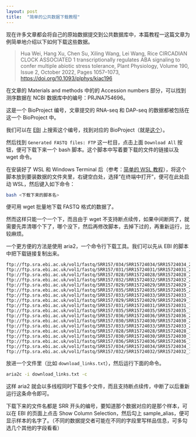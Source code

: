 ```yaml
---
layout: post
title:  "简单的公共数据下载教程"
---
```


现在许多文章都会将自己的原始数据提交到公共数据库中，本篇教程一这篇文章为例简单地介绍以下如何下载这些数据。

> Hua Wei, Hang Xu, Chen Su, Xiling Wang, Lei Wang, Rice CIRCADIAN CLOCK ASSOCIATED 1 transcriptionally regulates ABA signaling to confer multiple abiotic stress tolerance, Plant Physiology, Volume 190, Issue 2, October 2022, Pages 1057–1073, https://doi.org/10.1093/plphys/kiac196

在文章的 Materials and methods 中的的 Accession numbers 部分，可以找到测序数据在 NCBI 数据库中的编号：PRJNA754696。

这是一个 BioProject 编号，文章提交的 RNA-seq 和 DAP-seq 的数据都被包括在这一个 BioProject 中。

我们可以在 [EBI](https://www.ebi.ac.uk/ena/browser/home) 上搜索这个编号，找到对应的 BioProject（就是[这个](https://www.ebi.ac.uk/ena/browser/view/PRJNA754696)）。

然后找到 `Generated FASTQ files: FTP` 这一栏目，点击上面 `Download All` 按钮，便可下载下来一个 bash 脚本。这个脚本中写着要下载的文件的链接以及 wget 命令。

在安装好了 WSL 和 Windows Terminal 后（参考：[简单的 WSL 教程](/_drafts/simple-wsl-tutorial.md)），将这个脚本放到要装数据的文件夹里，右键空白处，选择“在终端中打开”，便可在此处启动 WSL，然后键入如下命令：

```bash
bash <下载下来的脚本名>
```

便可用 wget 批量地下载 FASTQ 格式的数据了。

然而这样只能一个一个下，而且由于 wget 不支持断点续传，如果中间断网了，就需要先弄清哪个下了，哪个没下，然后再修改脚本，去掉下过的，再重新运行，比较麻烦。

一个更方便的方法是使用 aria2，一个命令行下载工具。我们可以先从 EBI 的脚本中把下载链接复制出来。

```
ftp://ftp.sra.ebi.ac.uk/vol1/fastq/SRR157/034/SRR15724034/SRR15724034_2.fastq.gz
ftp://ftp.sra.ebi.ac.uk/vol1/fastq/SRR157/031/SRR15724031/SRR15724031_2.fastq.gz
ftp://ftp.sra.ebi.ac.uk/vol1/fastq/SRR157/028/SRR15724028/SRR15724028_2.fastq.gz
ftp://ftp.sra.ebi.ac.uk/vol1/fastq/SRR157/032/SRR15724032/SRR15724032_2.fastq.gz
ftp://ftp.sra.ebi.ac.uk/vol1/fastq/SRR157/029/SRR15724029/SRR15724029_2.fastq.gz
ftp://ftp.sra.ebi.ac.uk/vol1/fastq/SRR157/035/SRR15724035/SRR15724035_2.fastq.gz
ftp://ftp.sra.ebi.ac.uk/vol1/fastq/SRR157/033/SRR15724033/SRR15724033_1.fastq.gz
ftp://ftp.sra.ebi.ac.uk/vol1/fastq/SRR157/029/SRR15724029/SRR15724029_1.fastq.gz
ftp://ftp.sra.ebi.ac.uk/vol1/fastq/SRR157/031/SRR15724031/SRR15724031_1.fastq.gz
ftp://ftp.sra.ebi.ac.uk/vol1/fastq/SRR157/035/SRR15724035/SRR15724035_1.fastq.gz
ftp://ftp.sra.ebi.ac.uk/vol1/fastq/SRR157/036/SRR15724036/SRR15724036_2.fastq.gz
ftp://ftp.sra.ebi.ac.uk/vol1/fastq/SRR157/030/SRR15724030/SRR15724030_2.fastq.gz
ftp://ftp.sra.ebi.ac.uk/vol1/fastq/SRR157/033/SRR15724033/SRR15724033_2.fastq.gz
ftp://ftp.sra.ebi.ac.uk/vol1/fastq/SRR157/028/SRR15724028/SRR15724028_1.fastq.gz
ftp://ftp.sra.ebi.ac.uk/vol1/fastq/SRR157/030/SRR15724030/SRR15724030_1.fastq.gz
ftp://ftp.sra.ebi.ac.uk/vol1/fastq/SRR157/036/SRR15724036/SRR15724036_1.fastq.gz
ftp://ftp.sra.ebi.ac.uk/vol1/fastq/SRR157/034/SRR15724034/SRR15724034_1.fastq.gz
ftp://ftp.sra.ebi.ac.uk/vol1/fastq/SRR157/032/SRR15724032/SRR15724032_1.fastq.gz
```

放进一个文件里（比如 `download_links.txt`），然后运行下面的命令。

```bash
aria2c -i download_links.txt -c
```

这样 aria2 就会以多线程同时下载多个文件，而且支持断点续传，中断了以后重新运行这条命令即可。

下载下来的文件名都是 SRR 开头的编号，要知道那个数据对应的是那个样本，可以在 EBI 的页面上点击 Show Column Selection，然后勾上 sample_alias，便可显示样本的名字了。（不同的数据提交者可能在不同的字段里写样品信息，可多勾选几个其他的字段看看）
